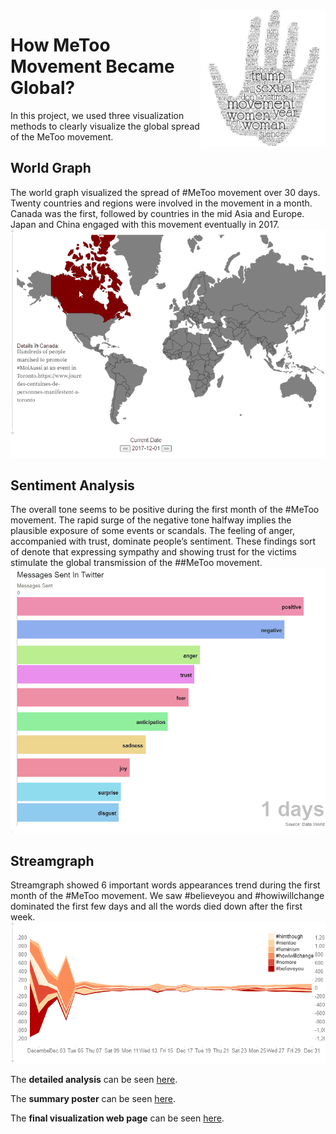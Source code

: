 <img src="logo/metoo%20logo.jpg" align="right" width=200>

# How MeToo Movement Became Global?

In this project, we used three visualization methods to clearly visualize the global spread of the MeToo movement.

## World Graph
The world graph visualized the spread of #MeToo
movement over 30 days. Twenty countries and regions
were involved in the movement in a month. Canada was
the first, followed by countries in the mid Asia and
Europe. Japan and China engaged with this movement
eventually in 2017.
![](visualizationExamples/worldMapAnalysisOverCountries.gif)

## Sentiment Analysis
The overall tone seems to be positive during the first
month of the #MeToo movement. The rapid surge of the
negative tone halfway implies the plausible exposure of
some events or scandals. The feeling of anger,
accompanied with trust, dominate people’s sentiment.
These findings sort of denote that expressing sympathy
and showing trust for the victims stimulate the global
transmission of the ##MeToo movement.
![](visualizationExamples/sentimentAnalysisOverTime.gif)

## Streamgraph
Streamgraph showed 6 important words appearances
trend during the first month of the #MeToo movement.
We saw #believeyou and #howiwillchange dominated
the first few days and all the words died down after the
first week.
![](visualizationExamples/streamPlotAnalysisOverTime.gif)

The <b>detailed analysis</b> can be seen [here](https://github.com/tangramer/How-MeToo-Movement-Became-Global-/blob/main/%23MeToo%20Analysis.pdf).

The <b>summary poster</b> can be seen [here](https://github.com/tangramer/How-MeToo-Movement-Became-Global-/blob/main/MeToo%20Poster.pdf).

The <b>final visualization web page</b> can be seen [here](https://observablehq.com/@tangramer/fp-how-metoo-movement-became-global).
